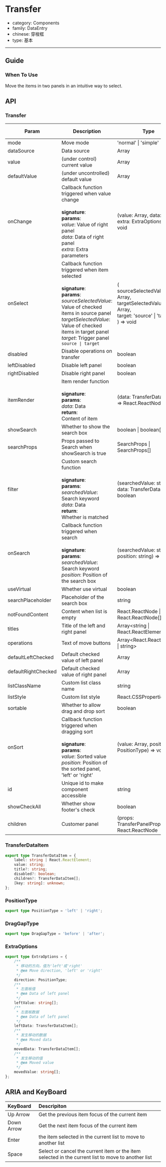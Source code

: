 # Transfer

-   category: Components
-   family: DataEntry
-   chinese: 穿梭框
-   type: 基本

---

## Guide

### When To Use

Move the items in two panels in an intuitive way to select.

## API

### Transfer

| Param               | Description                                                                                                                                                                                                                                                               | Type                                                                                                                                 | Default Value | Required |
| ------------------- | ------------------------------------------------------------------------------------------------------------------------------------------------------------------------------------------------------------------------------------------------------------------------- | ------------------------------------------------------------------------------------------------------------------------------------ | ------------- | -------- |
| mode                | Move mode                                                                                                                                                                                                                                                                 | 'normal' \| 'simple'                                                                                                                 | 'normal'      |          |
| dataSource          | Data source                                                                                                                                                                                                                                                               | Array<TransferDataItem>                                                                                                              | []            |          |
| value               | (under control) current value                                                                                                                                                                                                                                             | Array<string>                                                                                                                        | -             |          |
| defaultValue        | (under uncontrolled) default value                                                                                                                                                                                                                                        | Array<string>                                                                                                                        | []            |          |
| onChange            | Callback function triggered when value change<br/><br/>**signature**:<br/>**params**:<br/>_value_: Value of right panel<br/>_data_: Data of right panel<br/>_extra_: Extra parameters                                                                                     | (value: Array<string>, data: Array<TransferDataItem>, extra: ExtraOptions) => void                                                   | -             |          |
| onSelect            | Callback function triggered when item selected<br/><br/>**signature**:<br/>**params**:<br/>_sourceSelectedValue_: Value of checked items in source panel<br/>_targetSelectedValue_: Value of checked items in target panel<br/>_target_: Trigger panel `source \| target` | (<br/> sourceSelectedValue: Array<string>,<br/> targetSelectedValue: Array<string>,<br/> target: 'source' \| 'target'<br/> ) => void | -             |          |
| disabled            | Disable operations on transfer                                                                                                                                                                                                                                            | boolean                                                                                                                              | false         |          |
| leftDisabled        | Disable left panel                                                                                                                                                                                                                                                        | boolean                                                                                                                              | false         |          |
| rightDisabled       | Disable right panel                                                                                                                                                                                                                                                       | boolean                                                                                                                              | false         |          |
| itemRender          | Item render function<br/><br/>**signature**:<br/>**params**:<br/>_data_: Data<br/>**return**:<br/>Content of item                                                                                                                                                         | (data: TransferDataItem) => React.ReactNode                                                                                          | Function      |          |
| showSearch          | Whether to show the search box                                                                                                                                                                                                                                            | boolean \| boolean[]                                                                                                                 | false         |          |
| searchProps         | Props passed to Search when showSearch is true                                                                                                                                                                                                                            | SearchProps \| SearchProps[]                                                                                                         | -             |          |
| filter              | Custom search function<br/><br/>**signature**:<br/>**params**:<br/>_searchedValue_: Search keyword<br/>_data_: Data<br/>**return**:<br/>Whether is matched                                                                                                                | (searchedValue: string, data: TransferDataItem) => boolean                                                                           | Function      |          |
| onSearch            | Callback function triggered when search<br/><br/>**signature**:<br/>**params**:<br/>_searchedValue_: Search keyword<br/>_position_: Position of the search box                                                                                                            | (searchedValue: string, position: string) => void                                                                                    | Function      |          |
| useVirtual          | Whether use virtual                                                                                                                                                                                                                                                       | boolean                                                                                                                              | -             |          |
| searchPlaceholder   | Placeholder of the search box                                                                                                                                                                                                                                             | string                                                                                                                               | -             |          |
| notFoundContent     | Content when list is empty                                                                                                                                                                                                                                                | React.ReactNode \| React.ReactNode[]                                                                                                 | 'Not Found'   |          |
| titles              | Title of the left and right panel                                                                                                                                                                                                                                         | Array<string \| React.ReactElement>                                                                                                  | []            |          |
| operations          | Text of move buttons                                                                                                                                                                                                                                                      | Array<React.ReactElement \| string>                                                                                                  | []            |          |
| defaultLeftChecked  | Default checked value of left panel                                                                                                                                                                                                                                       | Array<string>                                                                                                                        | []            |          |
| defaultRightChecked | Default checked value of right panel                                                                                                                                                                                                                                      | Array<string>                                                                                                                        | []            |          |
| listClassName       | Custom list class name                                                                                                                                                                                                                                                    | string                                                                                                                               | -             |          |
| listStyle           | Custom list style                                                                                                                                                                                                                                                         | React.CSSProperties                                                                                                                  | -             |          |
| sortable            | Whether to allow drag and drop sort                                                                                                                                                                                                                                       | boolean                                                                                                                              | false         |          |
| onSort              | Callback function triggered when dragging sort<br/><br/>**signature**:<br/>**params**:<br/>_value_: Sorted value<br/>_position_: Position of the sorted panel, 'left' or 'right'                                                                                          | (value: Array<string>, position: PositionType) => void                                                                               | Function      |          |
| id                  | Unique id to make component accessible                                                                                                                                                                                                                                    | string                                                                                                                               | -             |          |
| showCheckAll        | Whether show footer's check                                                                                                                                                                                                                                               | boolean                                                                                                                              | true          |          |
| children            | Customer panel                                                                                                                                                                                                                                                            | (props: TransferPanelProps) => React.ReactNode                                                                                       | -             |          |

### TransferDataItem

```typescript
export type TransferDataItem = {
    label: string | React.ReactElement;
    value: string;
    title?: string;
    disabled?: boolean;
    children?: TransferDataItem[];
    [key: string]: unknown;
};
```

### PositionType

```typescript
export type PositionType = 'left' | 'right';
```

### DragGapType

```typescript
export type DragGapType = 'before' | 'after';
```

### ExtraOptions

```typescript
export type ExtraOptions = {
    /**
     * 移动的方向，值为'left'或'right'
     * @en Move direction, 'left' or 'right'
     */
    direction: PositionType;
    /**
     * 左面板值
     * @en Data of left panel
     */
    leftValue: string[];
    /**
     * 左面板数据
     * @en Data of left panel
     */
    leftData: TransferDataItem[];
    /**
     * 发生移动的数据
     * @en Moved data
     */
    movedData: TransferDataItem[];
    /**
     * 发生移动的值
     * @en Moved value
     */
    movedValue: string[];
};
```

## ARIA and KeyBoard

| KeyBoard   | Descripiton                                                                                        |
| :--------- | :------------------------------------------------------------------------------------------------- |
| Up Arrow   | Get the previous item focus of the current item                                                    |
| Down Arrow | Get the next item focus of the current item                                                        |
| Enter      | the item selected in the current list to move to another list                                      |
| Space      | Select or cancel the current item or the item selected in the current list to move to another list |
